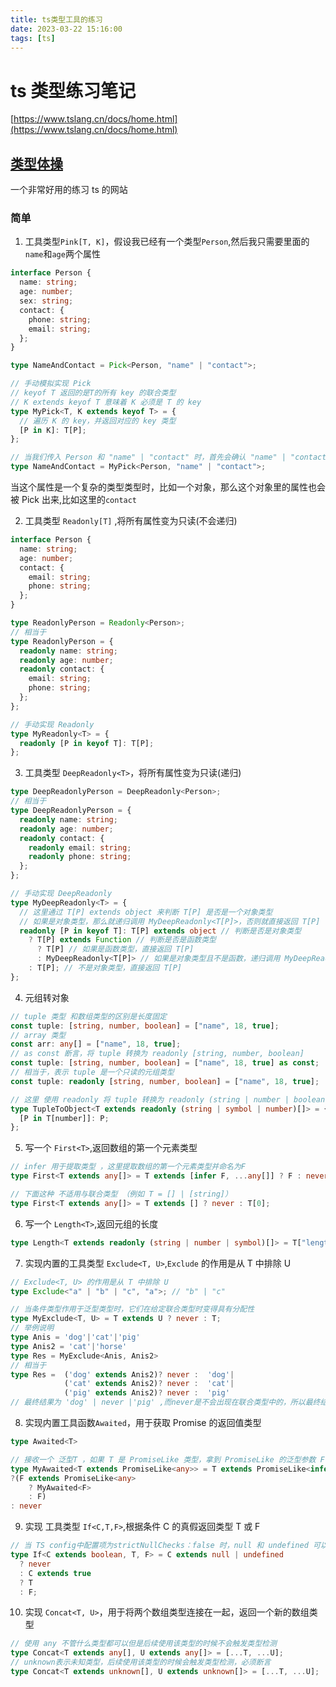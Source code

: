 ```yaml
---
title: ts类型工具的练习
date: 2023-03-22 15:16:00
tags: [ts]
---
```

# ts 类型练习笔记

[https://www.tslang.cn/docs/home.html](https://www.tslang.cn/docs/home.html)

## [类型体操](https://typeroom.cn/problems/all)

一个非常好用的练习 ts 的网站

### 简单

1. 工具类型`Pink[T, K]`，假设我已经有一个类型`Person`,然后我只需要里面的`name`和`age`两个属性

```ts
interface Person {
  name: string;
  age: number;
  sex: string;
  contact: {
    phone: string;
    email: string;
  };
}

type NameAndContact = Pick<Person, "name" | "contact">;

// 手动模拟实现 Pick
// keyof T 返回的是T的所有 key 的联合类型
// K extends keyof T 意味着 K 必须是 T 的 key
type MyPick<T, K extends keyof T> = {
  // 遍历 K 的 key，并返回对应的 key 类型
  [P in K]: T[P];
};

// 当我们传入 Person 和 "name" | "contact" 时，首先会确认 "name" | "contact" 是 Person 的 key，然后返回一个对象类型，这个对象类型包含 "name" 和 "contact" 两个属性，属性类型分别是 Person 中对应的类型。
type NameAndContact = MyPick<Person, "name" | "contact">;
```

当这个属性是一个复杂的类型类型时，比如一个对象，那么这个对象里的属性也会被 Pick 出来,比如这里的`contact`

2. 工具类型 `Readonly[T]` ,将所有属性变为只读(不会递归)

```ts
interface Person {
  name: string;
  age: number;
  contact: {
    email: string;
    phone: string;
  };
}

type ReadonlyPerson = Readonly<Person>;
// 相当于
type ReadonlyPerson = {
  readonly name: string;
  readonly age: number;
  readonly contact: {
    email: string;
    phone: string;
  };
};

// 手动实现 Readonly
type MyReadonly<T> = {
  readonly [P in keyof T]: T[P];
};
```

3. 工具类型 `DeepReadonly<T>`，将所有属性变为只读(递归)

```ts
type DeepReadonlyPerson = DeepReadonly<Person>;
// 相当于
type DeepReadonlyPerson = {
  readonly name: string;
  readonly age: number;
  readonly contact: {
    readonly email: string;
    readonly phone: string;
  };
};

// 手动实现 DeepReadonly
type MyDeepReadonly<T> = {
  // 这里通过 T[P] extends object 来判断 T[P] 是否是一个对象类型
  // 如果是对象类型，那么就递归调用 MyDeepReadonly<T[P]>，否则就直接返回 T[P]
  readonly [P in keyof T]: T[P] extends object // 判断是否是对象类型
    ? T[P] extends Function // 判断是否是函数类型
      ? T[P] // 如果是函数类型，直接返回 T[P]
      : MyDeepReadonly<T[P]> // 如果是对象类型且不是函数，递归调用 MyDeepReadonly<T[P]>
    : T[P]; // 不是对象类型，直接返回 T[P]
};
```

4. 元组转对象

```ts
// tuple 类型 和数组类型的区别是长度固定
const tuple: [string, number, boolean] = ["name", 18, true];
// array 类型
const arr: any[] = ["name", 18, true];
// as const 断言，将 tuple 转换为 readonly [string, number, boolean]
const tuple: [string, number, boolean] = ["name", 18, true] as const;
// 相当于，表示 tuple 是一个只读的元组类型
const tuple: readonly [string, number, boolean] = ["name", 18, true];

// 这里 使用 readonly 将 tuple 转换为 readonly (string | number | boolean)[],表示 tuple 是一个只读的元组类型
type TupleToObject<T extends readonly (string | symbol | number)[]> = {
  [P in T[number]]: P;
};
```

5.  写一个 `First<T>`,返回数组的第一个元素类型

```ts
// infer 用于提取类型 ，这里提取数组的第一个元素类型并命名为F
type First<T extends any[]> = T extends [infer F, ...any[]] ? F : never;

// 下面这种 不适用与联合类型 （例如 T = [] | [string]）
type First<T extends any[]> = T extends [] ? never : T[0];
```

6. 写一个 `Length<T>`,返回元组的长度

```ts
type Length<T extends readonly (string | number | symbol)[]> = T["length"];
```

7. 实现内置的工具类型 `Exclude<T, U>`,`Exclude` 的作用是从 T 中排除 U

```ts
// Exclude<T, U> 的作用是从 T 中排除 U
type Exclude<"a" | "b" | "c", "a">; // "b" | "c"

// 当条件类型作用于泛型类型时，它们在给定联合类型时变得具有分配性
type MyExclude<T, U> = T extends U ? never : T;
// 举例说明
type Anis = 'dog'|'cat'|'pig'
type Anis2 = 'cat'|'horse'
type Res = MyExclude<Anis, Anis2>
// 相当于
type Res =  ('dog' extends Anis2)? never :  'dog'|
            ('cat' extends Anis2)? never :  'cat'|
            ('pig' extends Anis2)? never :  'pig'
// 最终结果为 'dog' | never |'pig' ,而never是不会出现在联合类型中的，所以最终结果为 'dog' | 'pig'

```

8. 实现内置工具函数`Awaited`，用于获取 Promise 的返回值类型

```ts
type Awaited<T>

// 接收一个 泛型T ，如果 T 是 PromiseLike 类型，拿到 PromiseLike 的泛型参数 F，判断 F 是否是 PromiseLike 类型，如果是，则递归调用 Awaited<F>，否则返回 F 如果T 不是 PromiseLike 类型，则返回 never
type MyAwaited<T extends PromiseLike<any>> = T extends PromiseLike<infer F>
?(F extends PromiseLike<any>
    ? MyAwaited<F>
    : F)
: never
```

9. 实现 工具类型 `If<C,T,F>`,根据条件 C 的真假返回类型 T 或 F

```ts
// 当 TS config中配置项为strictNullChecks：false 时，null 和 undefined 可以赋值给任何类型，所以需要 先 排除 null 和 undefined
type If<C extends boolean, T, F> = C extends null | undefined
  ? never
  : C extends true
  ? T
  : F;
```

10. 实现 `Concat<T, U>`，用于将两个数组类型连接在一起，返回一个新的数组类型

```ts
// 使用 any 不管什么类型都可以但是后续使用该类型的时候不会触发类型检测
type Concat<T extends any[], U extends any[]> = [...T, ...U];
// unknown表示未知类型，后续使用该类型的时候会触发类型检测，必须断言
type Concat<T extends unknown[], U extends unknown[]> = [...T, ...U];
```
